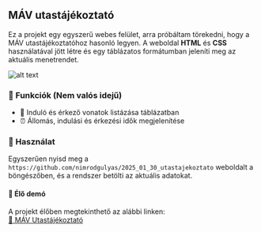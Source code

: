 ## MÁV utastájékoztató

Ez a projekt egy egyszerű webes felület, arra próbáltam törekedni, hogy a MÁV utastájékoztatóhoz hasonló legyen. A weboldal **HTML** és **CSS** használatával jött létre és egy táblázatos formátumban jeleníti meg az aktuális menetrendet.

![alt text](https://10perc.hu/storage/app/uploads/public/387/3e3/bde/thumb__1250_650_0_0_auto.webp)

### 🤖 Funkciók (Nem valós idejű)
- 🚉 Induló és érkező vonatok listázása táblázatban
- ⏰ Állomás, indulási és érkezési idők megjelenítése

### 🚀 Használat
Egyszerűen nyisd meg a `https://github.com/nimrodgulyas/2025_01_30_utastajekoztato` weboldalt a böngészőben, és a rendszer betölti az aktuális adatokat.
#### 🍰 Élő demó

A projekt élőben megtekinthető az alábbi linken:  
[🔗 MÁV Utastájékoztató](https://github.com/nimrodgulyas/2025_01_30_utastajekoztato/)
